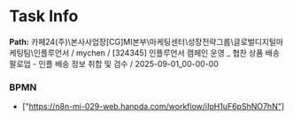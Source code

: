 # Task Info

**Path:** 카페24(주)\본사사업장\[CG]MI본부\마케팅센터\성장전략그룹\글로벌디지털마케팅팀\인플루언서 / mychen / [324345] 인플루언서 캠페인 운영 _ 협찬 상품 배송 팔로업 - 인플 배송 정보 취합 및 검수 / 2025-09-01_00-00-00

### BPMN
- ["https://n8n-mi-029-web.hanpda.com/workflow/iIpH1uF6pShNO7hN"]

